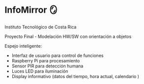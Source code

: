 # InfoMirror 🪞
Instituto Tecnológico de Costa Rica

Proyecto Final - Modelación HW/SW con orientación a objetos

Espejo inteligente:
- Interfaz de usuario para control de funciones
- Raspberry Pi para procesamiento
- Sensor PIR para detección humana
- Luces LED para iluminación
- Display informativo (datos del tiempo, hora actual, calendario )
